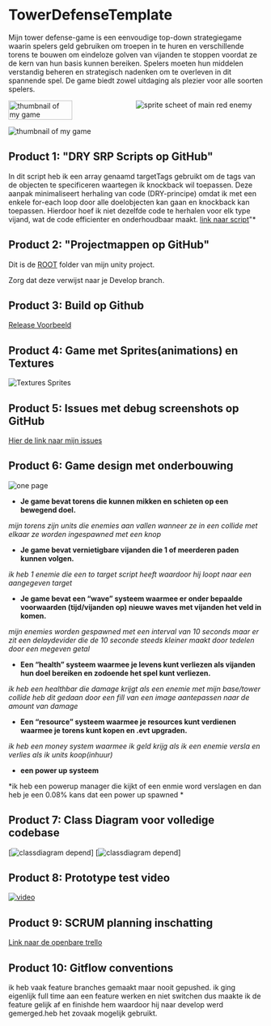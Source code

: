 # TowerDefenseTemplate
Mijn tower defense-game is een eenvoudige top-down strategiegame waarin spelers geld gebruiken om troepen in te huren en verschillende torens te bouwen om eindeloze golven van vijanden te stoppen voordat ze de kern van hun basis kunnen bereiken. Spelers moeten hun middelen verstandig beheren en strategisch nadenken om te overleven in dit spannende spel. De game biedt zowel uitdaging als plezier voor alle soorten spelers.

<div style="display:flex;">
    <img alt="thumbnail of my game" style="width:50%;" src="readmeVisuals/thumbnailgame.png"/>
    <img alt="sprite scheet of main red enemy" src="readmeVisuals/spritesheetenemy.png"/>
</div>

![thumbnail of my game](readmeVisuals/screenschotgame.JPG)



## Product 1: "DRY SRP Scripts op GitHub"


In dit script heb ik een array genaamd targetTags gebruikt om de tags van de objecten te specificeren waartegen ik knockback wil toepassen. Deze aanpak minimaliseert herhaling van code (DRY-principe) omdat ik met een enkele for-each loop door alle doelobjecten kan gaan en knockback kan toepassen. Hierdoor hoef ik niet dezelfde code te herhalen voor elk type vijand, wat de code efficienter en onderhoudbaar maakt.
[link naar script](/towerdefense/Assets/scripts/enemy/Knockback.cs)"*


## Product 2: "Projectmappen op GitHub"
Dit is de [ROOT](/towerdefense/) folder van mijn unity project.

Zorg dat deze verwijst naar je Develop branch.

## Product 3: Build op Github

[Release Voorbeeld](https://github.com/Jamydewaalmedia/TowerDefenseTemplate/releases)

## Product 4: Game met Sprites(animations) en Textures 

![Textures Sprites](readmeVisuals/towerdefense.gif)

## Product 5: Issues met debug screenshots op GitHub 
[Hier de link naar mijn issues](https://github.com/Jamydewaalmedia/TowerDefenseTemplate/issues/)

## Product 6: Game design met onderbouwing 


![one page](readmeVisuals/onepage.png)




*  **Je game bevat torens die kunnen mikken en schieten op een bewegend doel.** 

*mijn torens zijn units die enemies aan vallen wanneer ze in een collide met elkaar ze worden ingespawned met een knop*

*  **Je game bevat vernietigbare vijanden die 1 of meerderen paden kunnen volgen.**  

*ik heb 1 enemie die een to target script heeft waardoor hij loopt naar een aangegeven target*

*  **Je game bevat een “wave” systeem waarmee er onder bepaalde voorwaarden (tijd/vijanden op) nieuwe waves met vijanden het veld in komen.**

*mijn enemies worden gespawned met een interval van 10 seconds maar er zit een delaydevider die de 10 seconde steeds kleiner maakt door tedelen door een megeven getal*

*  **Een “health” systeem waarmee je levens kunt verliezen als vijanden hun doel bereiken en zodoende het spel kunt verliezen.** 

*ik heb een healthbar die damage krijgt als een enemie met mijn base/tower collide heb dit gedaan door een fill van een image aantepassen naar de amount van damage*

*  **Een “resource” systeem waarmee je resources kunt verdienen waarmee je torens kunt kopen en .evt upgraden.**

*ik heb een money system waarmee ik geld krijg als ik een enemie versla en verlies als ik units koop(inhuur)*

*  **een power up systeem**

*ik heb een powerup manager die kijkt of een enmie word verslagen en dan heb je een 0.08% kans dat een power up spawned *



## Product 7: Class Diagram voor volledige codebase 

 [![classdiagram depend](readmeVisuals/classdiagramone.png)]
 [![classdiagram depend](readmeVisuals/classdiagramtwo.png)]
 


## Product 8: Prototype test video 
[![video](readmeVisuals/screenschotgame.JPG)](https://youtu.be/ZkOkZW0hAkw)

## Product 9: SCRUM planning inschatting 

[Link naar de openbare trello](https://trello.com/b/2ZdgNw5C/towerdefense)

## Product 10: Gitflow conventions

ik heb vaak feature branches gemaakt maar nooit gepushed.
ik ging eigenlijk full time aan een feature werken en niet switchen dus maakte ik de feature gelijk af en finishde hem waardoor hij naar develop werd gemerged.heb het zovaak mogelijk gebruikt.


